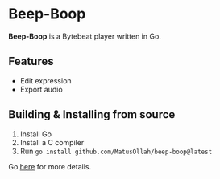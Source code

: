 # Beep-Boop

**Beep-Boop** is a Bytebeat player written in Go.

## Features

* Edit expression
* Export audio

## Building & Installing from source

1. Install Go
2. Install a C compiler
3. Run ```go install github.com/MatusOllah/beep-boop@latest```

Go [here](https://docs.fyne.io/started) for more details.
